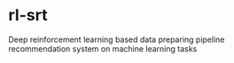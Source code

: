 # rl-srt
 Deep reinforcement learning based data preparing pipeline recommendation system on machine learning tasks

